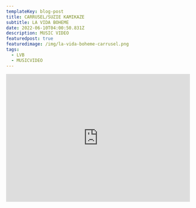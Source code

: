 ```yaml
---
templateKey: blog-post
title: CARRUSEL/SUZIE KAMIKAZE
subtitle: LA VIDA BOHEME
date: 2022-06-10T04:00:50.831Z
description: MUSIC VIDEO
featuredpost: true
featuredimage: /img/la-vida-boheme-carrusel.png
tags:
  - LVB
  - MUSICVIDEO
---
```

<iframe width="100%" height="350px" src="https://www.youtube.com/embed/sqk6DTIeXtg" title="YouTube video player" frameborder="0" allow="accelerometer; autoplay; clipboard-write; encrypted-media; gyroscope; picture-in-picture" allowfullscreen></iframe>